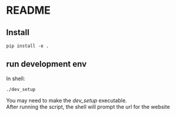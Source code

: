 # README 

## Install

```shell
pip install -e .  
```

## run development env

In shell:  

```shell
./dev_setup
```

You may need to make the *dev_setup* executable.  
After running the script, the shell will prompt
the url for the website
